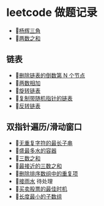 # leetcode 做题记录

- 🔗[杨辉三角](https://github.com/fivejokers/alg/blob/main/1.js)
- 🔗[两数之和](https://github.com/fivejokers/alg/blob/main/2.js)

## 链表

- 🔗[删除链表的倒数第 N 个节点](https://github.com/fivejokers/alg/blob/main/3.js)
- 🔗[两数相加](https://github.com/fivejokers/alg/blob/main/4.js)
- 🔗[旋转链表](https://github.com/fivejokers/alg/blob/main/5.js)
- 🔗[复制带随机指针的链表](https://github.com/fivejokers/alg/blob/main/6.js)
- 🔗[反转链表](https://github.com/fivejokers/alg/blob/main/7.js)

## 双指针遍历/滑动窗口

- 🔗[无重复字符的最长子串](https://github.com/fivejokers/alg/blob/main/8.js)
- 🔗[盛最多水的容器](https://github.com/fivejokers/alg/blob/main/9.js)
- 🔗[三数之和](https://github.com/fivejokers/alg/blob/main/10.js)
- 🔗[最接近的三数之和](https://github.com/fivejokers/alg/blob/main/11.js)
- 🔗[删除排序数组中的重复项](https://github.com/fivejokers/alg/blob/main/12.js)
- 🔗[接雨水](https://github.com/fivejokers/alg/blob/main/13.js) 待处理
- 🔗[买卖股票的最佳时机](https://github.com/fivejokers/alg/blob/main/14.js)
- 🔗[长度最小的子数组](https://github.com/fivejokers/alg/blob/main/15.js)



